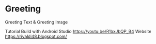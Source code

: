 # Greeting
Greeting Text &amp; Greeting Image


Tutorial Build with Android Studio https://youtu.be/R1bxJbQP_B4
Website https://rivaldi48.blogspot.com/

